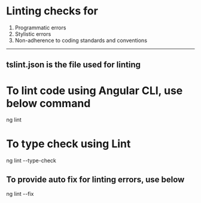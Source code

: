Linting checks for
==========================
1. Programmatic errors
2. Stylistic errors
3. Non-adherence to coding standards and conventions

----------------------------------------
tslint.json is the file used for linting
----------------------------------------

To lint code using Angular CLI, use below command
==================================================
ng lint

To type check using Lint
==============================
ng lint --type-check


To provide auto fix for linting errors, use below
--------------------------------------------------
ng lint --fix
